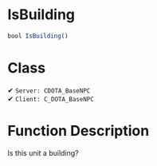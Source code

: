 # IsBuilding
```js
bool IsBuilding()
```
# Class
✔ `Server: CDOTA_BaseNPC`  
✔ `Client: C_DOTA_BaseNPC`  

# Function Description
Is this unit a building?
